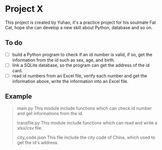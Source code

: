 # Project X

This project is created by Yuhao, it's a practice project for his soulmate Fat Cat, hope she can develop a new skill about Python, database and so on.

## To do

- [ ] build a Python program to check if an id number is valid, if so, get the information from the id such as sex, age, and birth.
- [ ] link a SQLite database, so the program can get the address of the id card.
- [ ] read id numbers from an Excel file, verify each number and get the information above, write the information into an Excel file.

## Example

> main.py
> This module include functions which can check id number and get informations from the id.
>
> transfile.py
> This module include functions which can read and write a xlsx/csv file.
>
> city_code.json
> This file include the city code of China, which used to get the id's address.